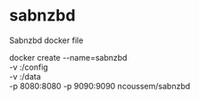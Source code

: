 # sabnzbd
Sabnzbd docker file

docker create --name=sabnzbd \
-v <config path>:/config \
-v <download paths>:/data \
-p 8080:8080 -p 9090:9090 ncoussem/sabnzbd

